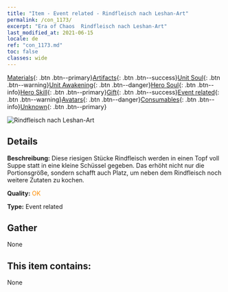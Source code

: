 ```yaml
---
title: "Item - Event related - Rindfleisch nach Leshan-Art"
permalink: /con_1173/
excerpt: "Era of Chaos  Rindfleisch nach Leshan-Art"
last_modified_at: 2021-06-15
locale: de
ref: "con_1173.md"
toc: false
classes: wide
---
```

 [Materials](/ItemsDE/){: .btn .btn--primary}[Artifacts](/ItemsDE/Artifacts/){: .btn .btn--success}[Unit Soul](/ItemsDE/UnitSoul/){: .btn .btn--warning}[Unit Awakening](/ItemsDE/UnitAwakening/){: .btn .btn--danger}[Hero Soul](/ItemsDE/HeroSoul/){: .btn .btn--info}[Hero Skill](/ItemsDE/HeroSkill/){: .btn .btn--primary}[Gift](/ItemsDE/Gift/){: .btn .btn--success}[Event related](/ItemsDE/Events/){: .btn .btn--warning}[Avatars](/ItemsDE/Avatars/){: .btn .btn--danger}[Consumables](/ItemsDE/Consumables/){: .btn .btn--info}[Unknown](/ItemsDE/Unknown/){: .btn .btn--primary}

 ![Rindfleisch nach Leshan-Art](/images/t/i_81511221.png)

## Details
 **Beschreibung:** Diese riesigen Stücke Rindfleisch werden in einen Topf voll Suppe statt in eine kleine Schüssel gegeben. Das erhöht nicht nur die Portionsgröße, sondern schafft auch Platz, um neben dem Rindfleisch noch weitere Zutaten zu kochen.

 **Quality:** <span style="color: #FF8C00">OK</span>

 **Type:** Event related

## Gather

  None

## This item contains:

  None

